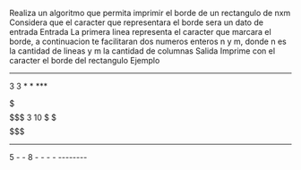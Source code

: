 Realiza un algoritmo que permita imprimir el borde de un rectangulo de nxm
Considera que el caracter que representara el borde sera un dato de entrada
Entrada
La primera linea representa el caracter que marcara el borde,
a continuacion te facilitaran dos numeros enteros n y m, donde n es la cantidad de lineas y m la cantidad de columnas
Salida
Imprime con el caracter el borde del rectangulo
Ejemplo
*				***
3 3				* *
				***
				
$				$$$$$$$$$$$
3 10			$         $
				$$$$$$$$$$$
				
-				--------
5				-      -
8				-      -
				-      -
				--------
		